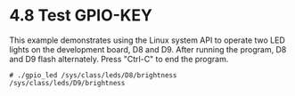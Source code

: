 # 4.8 Test GPIO-KEY

This example demonstrates using the Linux system API to operate two LED lights on the development board, D8 and D9. After running the program, D8 and D9 flash alternately. Press "Ctrl-C" to end the program.

```
# ./gpio_led /sys/class/leds/D8/brightness /sys/class/leds/D9/brightness
```

